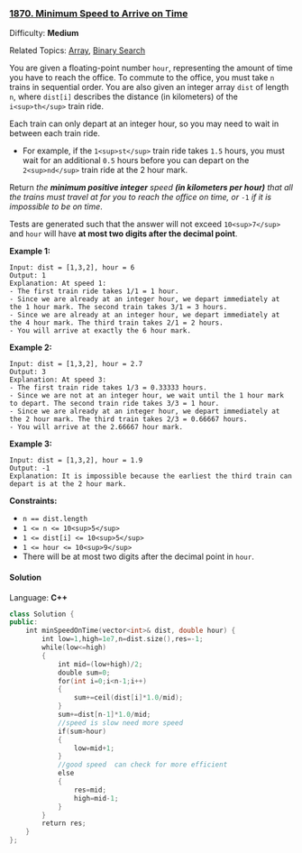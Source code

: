 ### [1870\. Minimum Speed to Arrive on Time](https://leetcode.com/problems/minimum-speed-to-arrive-on-time/)

Difficulty: **Medium**  

Related Topics: [Array](https://leetcode.com/tag/array/), [Binary Search](https://leetcode.com/tag/binary-search/)


You are given a floating-point number `hour`, representing the amount of time you have to reach the office. To commute to the office, you must take `n` trains in sequential order. You are also given an integer array `dist` of length `n`, where `dist[i]` describes the distance (in kilometers) of the `i<sup>th</sup>` train ride.

Each train can only depart at an integer hour, so you may need to wait in between each train ride.

*   For example, if the `1<sup>st</sup>` train ride takes `1.5` hours, you must wait for an additional `0.5` hours before you can depart on the `2<sup>nd</sup>` train ride at the 2 hour mark.

Return _the **minimum positive integer** speed **(in kilometers per hour)** that all the trains must travel at for you to reach the office on time, or_ `-1` _if it is impossible to be on time_.

Tests are generated such that the answer will not exceed `10<sup>7</sup>` and `hour` will have **at most two digits after the decimal point**.

**Example 1:**

```
Input: dist = [1,3,2], hour = 6
Output: 1
Explanation: At speed 1:
- The first train ride takes 1/1 = 1 hour.
- Since we are already at an integer hour, we depart immediately at the 1 hour mark. The second train takes 3/1 = 3 hours.
- Since we are already at an integer hour, we depart immediately at the 4 hour mark. The third train takes 2/1 = 2 hours.
- You will arrive at exactly the 6 hour mark.
```

**Example 2:**

```
Input: dist = [1,3,2], hour = 2.7
Output: 3
Explanation: At speed 3:
- The first train ride takes 1/3 = 0.33333 hours.
- Since we are not at an integer hour, we wait until the 1 hour mark to depart. The second train ride takes 3/3 = 1 hour.
- Since we are already at an integer hour, we depart immediately at the 2 hour mark. The third train takes 2/3 = 0.66667 hours.
- You will arrive at the 2.66667 hour mark.
```

**Example 3:**

```
Input: dist = [1,3,2], hour = 1.9
Output: -1
Explanation: It is impossible because the earliest the third train can depart is at the 2 hour mark.
```

**Constraints:**

*   `n == dist.length`
*   `1 <= n <= 10<sup>5</sup>`
*   `1 <= dist[i] <= 10<sup>5</sup>`
*   `1 <= hour <= 10<sup>9</sup>`
*   There will be at most two digits after the decimal point in `hour`.


#### Solution

Language: **C++**

```c++
class Solution {
public:
    int minSpeedOnTime(vector<int>& dist, double hour) {
        int low=1,high=1e7,n=dist.size(),res=-1;
        while(low<=high)
        {
            int mid=(low+high)/2;
            double sum=0;
            for(int i=0;i<n-1;i++)
            {
                sum+=ceil(dist[i]*1.0/mid);
            }
            sum+=dist[n-1]*1.0/mid;
            //speed is slow need more speed 
            if(sum>hour)
            {
                low=mid+1;
            }
            //good speed  can check for more efficient 
            else
            {
                res=mid;
                high=mid-1;
            }
        }
        return res;
    }
};
```
